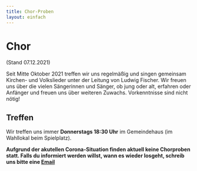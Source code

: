 ```yaml
---
title: Chor-Proben
layout: einfach
---
```


# Chor

(Stand 07.12.2021)

Seit Mitte Oktober 2021 treffen wir uns regelmäßig und singen gemeinsam Kirchen- und Volkslieder unter der Leitung von Ludwig Fischer.
Wir freuen uns über die vielen Sängerinnen und Sänger, ob jung oder alt, erfahren oder Anfänger und freuen uns über weiteren Zuwachs. Vorkenntnisse sind nicht nötig! 

## Treffen

Wir treffen uns immer **Donnerstags 18:30 Uhr** im Gemeindehaus (im Wahllokal beim Spielplatz).

**Aufgrund der akutellen Corona-Situation finden aktuell keine Chorproben statt. Falls du informiert werden willst, wann es wieder losgeht, schreib uns bitte eine [Email](impressum.html)**
